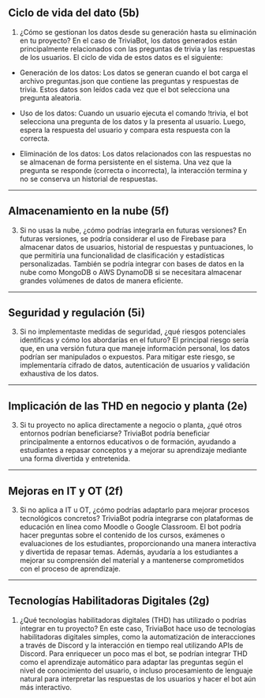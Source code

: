 ## Ciclo de vida del dato (5b)
1. ¿Cómo se gestionan los datos desde su generación hasta su eliminación en tu proyecto?
En el caso de TriviaBot, los datos generados están principalmente relacionados con las preguntas de trivia y las respuestas de los usuarios. 
El ciclo de vida de estos datos es el siguiente:

- Generación de los datos: Los datos se generan cuando el bot carga el archivo preguntas.json que contiene las preguntas y respuestas de trivia. 
Estos datos son leídos cada vez que el bot selecciona una pregunta aleatoria.

- Uso de los datos: Cuando un usuario ejecuta el comando !trivia, el bot selecciona una pregunta de los datos y la presenta al usuario. 
Luego, espera la respuesta del usuario y compara esta respuesta con la correcta.

- Eliminación de los datos: Los datos relacionados con las respuestas no se almacenan de forma persistente en el sistema. Una vez que la 
pregunta se responde (correcta o incorrecta), la interacción termina y no se conserva un historial de respuestas.

---
## Almacenamiento en la nube (5f)
3. Si no usas la nube, ¿cómo podrías integrarla en futuras versiones?
En futuras versiones, se podría considerar el uso de Firebase para almacenar datos de usuarios, historial de respuestas y puntuaciones, 
lo que permitiría una funcionalidad de clasificación y estadísticas personalizadas. También se podría integrar con bases de datos en la 
nube como MongoDB o AWS DynamoDB si se necesitara almacenar grandes volúmenes de datos de manera eficiente.

---

## Seguridad y regulación (5i)
3. Si no implementaste medidas de seguridad, ¿qué riesgos potenciales identificas y cómo los abordarías en el futuro?
El principal riesgo sería que, en una versión futura que maneje información personal, los datos podrían ser manipulados
o expuestos. Para mitigar este riesgo, se implementaría cifrado de datos, autenticación de usuarios y validación exhaustiva de los datos.

---

## Implicación de las THD en negocio y planta (2e)
3. Si tu proyecto no aplica directamente a negocio o planta, ¿qué otros entornos podrían beneficiarse?
TriviaBot podría beneficiar principalmente a entornos educativos o de formación, ayudando a estudiantes a repasar conceptos y a mejorar
su aprendizaje mediante una forma divertida y entretenida.

---

## Mejoras en IT y OT (2f)
3. Si no aplica a IT u OT, ¿cómo podrías adaptarlo para mejorar procesos tecnológicos concretos?
TriviaBot podría integrarse con plataformas de educación en línea como Moodle o Google Classroom. El bot podría hacer preguntas sobre
el contenido de los cursos, exámenes o evaluaciones de los estudiantes, proporcionando una manera interactiva y divertida de repasar temas.
Además, ayudaría a los estudiantes a mejorar su comprensión del material y a mantenerse comprometidos con el proceso de aprendizaje.

---

## Tecnologías Habilitadoras Digitales (2g)
1. ¿Qué tecnologías habilitadoras digitales (THD) has utilizado o podrías integrar en tu proyecto?
En este caso, TriviaBot hace uso de tecnologías habilitadoras digitales simples, como la automatización de interacciones a través de Discord
y la interacción en tiempo real utilizando APIs de Discord. Para enriquecer un poco mas el bot, se podrían integrar THD como el aprendizaje automático
para adaptar las preguntas según el nivel de conocimiento del usuario, o incluso procesamiento de lenguaje natural para interpretar las
respuestas de los usuarios y hacer el bot aún más interactivo.









